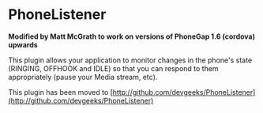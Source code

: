 PhoneListener
============

**Modified by Matt McGrath to work on versions of PhoneGap 1.6 (cordova) upwards**

This plugin allows your application to monitor changes in the phone's state (RINGING, OFFHOOK and IDLE) so that you can respond to them appropriately (pause your Media stream, etc).

This plugin has been moved to [http://github.com/devgeeks/PhoneListener](http://github.com/devgeeks/PhoneListener)
